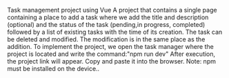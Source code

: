 Task management project using Vue A project that contains a single page containing a place to add a task where we add the title and description (optional) and the status of the task (pending,in progress, completed) followed by a list of existing tasks with the time of its creation. The task can be deleted and modified. The modification is in the same place as the addition. To implement the project, we open the task manager where the project is located and write the command:"npm run dev" After execution, the project link will appear. Copy and paste it into the browser. Note: npm must be installed on the device..
